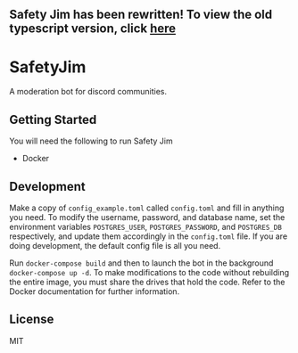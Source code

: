 ## Safety Jim has been rewritten! To view the old typescript version, click [here](https://github.com/Samoxive/SafetyJim/tree/2.3.3)

# SafetyJim 
A moderation bot for discord communities.


## Getting Started

You will need the following to run Safety Jim

- Docker

## Development
Make a copy of `config_example.toml` called `config.toml` and fill in anything you need. To modify the username, password, and database name, set the environment variables `POSTGRES_USER`, `POSTGRES_PASSWORD`, and `POSTGRES_DB` respectively, and update them accordingly in the `config.toml` file. If you are doing development, the default config file is all you need. 

Run `docker-compose build` and then to launch the bot in the background `docker-compose up -d`. To make modifications to the code without rebuilding the entire image, you must share the drives that hold the code. Refer to the Docker documentation for further information. 

## License
MIT
